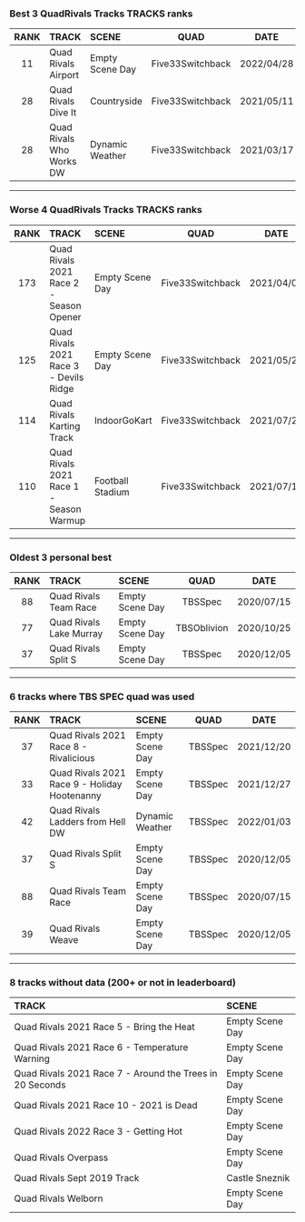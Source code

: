 ### Best 3 QuadRivals Tracks TRACKS ranks
|RANK|TRACK|SCENE|QUAD|DATE|
|:---:|:---|:---|:---:|:---:|
|11|Quad Rivals Airport|Empty Scene Day|Five33Switchback|2022/04/28|
|28|Quad Rivals Dive It|Countryside|Five33Switchback|2021/05/11|
|28|Quad Rivals Who Works DW|Dynamic Weather|Five33Switchback|2021/03/17|
---
### Worse 4 QuadRivals Tracks TRACKS ranks
|RANK|TRACK|SCENE|QUAD|DATE|
|:---:|:---|:---|:---:|:---:|
|173|Quad Rivals 2021 Race 2 - Season Opener|Empty Scene Day|Five33Switchback|2021/04/04|
|125|Quad Rivals 2021 Race 3 - Devils Ridge|Empty Scene Day|Five33Switchback|2021/05/24|
|114|Quad Rivals Karting Track|IndoorGoKart|Five33Switchback|2021/07/26|
|110|Quad Rivals 2021 Race 1 - Season Warmup|Football Stadium|Five33Switchback|2021/07/13|
---
### Oldest 3 personal best
|RANK|TRACK|SCENE|QUAD|DATE|
|:---:|:---|:---|:---:|:---:|
|88|Quad Rivals Team Race|Empty Scene Day|TBSSpec|2020/07/15|
|77|Quad Rivals Lake Murray|Empty Scene Day|TBSOblivion|2020/10/25|
|37|Quad Rivals Split S|Empty Scene Day|TBSSpec|2020/12/05|
---
### 6 tracks where TBS SPEC quad was used
|RANK|TRACK|SCENE|QUAD|DATE|
|:---:|:---|:---|:---:|:---:|
|37|Quad Rivals 2021 Race 8 - Rivalicious|Empty Scene Day|TBSSpec|2021/12/20|
|33|Quad Rivals 2021 Race 9 - Holiday Hootenanny|Empty Scene Day|TBSSpec|2021/12/27|
|42|Quad Rivals Ladders from Hell DW|Dynamic Weather|TBSSpec|2022/01/03|
|37|Quad Rivals Split S|Empty Scene Day|TBSSpec|2020/12/05|
|88|Quad Rivals Team Race|Empty Scene Day|TBSSpec|2020/07/15|
|39|Quad Rivals Weave|Empty Scene Day|TBSSpec|2020/12/05|
---
### 8 tracks without data (200+ or not in leaderboard)
|TRACK|SCENE|
|:---|:---|
|Quad Rivals 2021 Race 5 - Bring the Heat|Empty Scene Day|
|Quad Rivals 2021 Race 6 - Temperature Warning|Empty Scene Day|
|Quad Rivals 2021 Race 7 - Around the Trees in 20 Seconds|Empty Scene Day|
|Quad Rivals 2021 Race 10 - 2021 is Dead|Empty Scene Day|
|Quad Rivals 2022 Race 3 - Getting Hot|Empty Scene Day|
|Quad Rivals Overpass|Empty Scene Day|
|Quad Rivals Sept 2019 Track|Castle Sneznik|
|Quad Rivals Welborn|Empty Scene Day|

